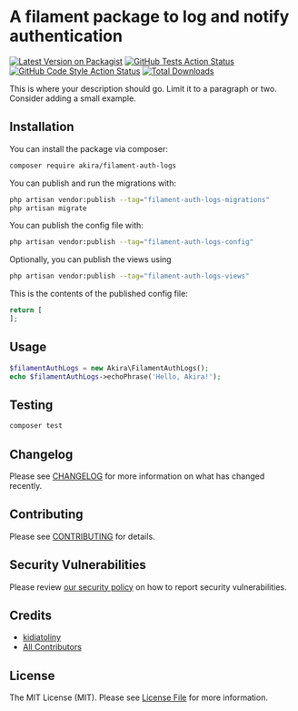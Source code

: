 # A filament package to log and notify authentication

[![Latest Version on Packagist](https://img.shields.io/packagist/v/akira/filament-auth-logs.svg?style=flat-square)](https://packagist.org/packages/akira/filament-auth-logs)
[![GitHub Tests Action Status](https://img.shields.io/github/actions/workflow/status/akira/filament-auth-logs/run-tests.yml?branch=main&label=tests&style=flat-square)](https://github.com/akira/filament-auth-logs/actions?query=workflow%3Arun-tests+branch%3Amain)
[![GitHub Code Style Action Status](https://img.shields.io/github/actions/workflow/status/akira/filament-auth-logs/fix-php-code-styling.yml?branch=main&label=code%20style&style=flat-square)](https://github.com/akira/filament-auth-logs/actions?query=workflow%3A"Fix+PHP+code+styling"+branch%3Amain)
[![Total Downloads](https://img.shields.io/packagist/dt/akira/filament-auth-logs.svg?style=flat-square)](https://packagist.org/packages/akira/filament-auth-logs)



This is where your description should go. Limit it to a paragraph or two. Consider adding a small example.

## Installation

You can install the package via composer:

```bash
composer require akira/filament-auth-logs
```

You can publish and run the migrations with:

```bash
php artisan vendor:publish --tag="filament-auth-logs-migrations"
php artisan migrate
```

You can publish the config file with:

```bash
php artisan vendor:publish --tag="filament-auth-logs-config"
```

Optionally, you can publish the views using

```bash
php artisan vendor:publish --tag="filament-auth-logs-views"
```

This is the contents of the published config file:

```php
return [
];
```

## Usage

```php
$filamentAuthLogs = new Akira\FilamentAuthLogs();
echo $filamentAuthLogs->echoPhrase('Hello, Akira!');
```

## Testing

```bash
composer test
```

## Changelog

Please see [CHANGELOG](CHANGELOG.md) for more information on what has changed recently.

## Contributing

Please see [CONTRIBUTING](.github/CONTRIBUTING.md) for details.

## Security Vulnerabilities

Please review [our security policy](../../security/policy) on how to report security vulnerabilities.

## Credits

- [kidiatoliny](https://github.com/kidiatoliny)
- [All Contributors](../../contributors)

## License

The MIT License (MIT). Please see [License File](LICENSE.md) for more information.

